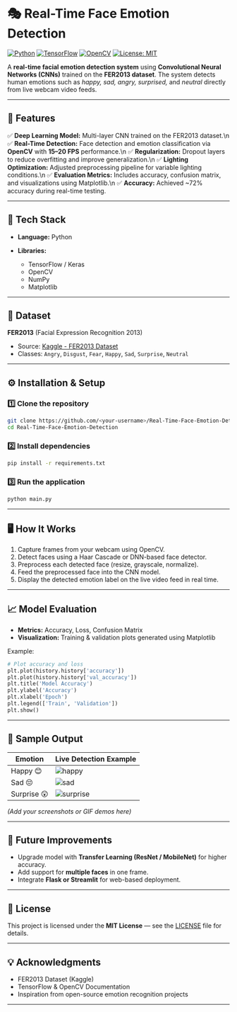 



# 🎭 Real-Time Face Emotion Detection

[![Python](https://img.shields.io/badge/Python-3.x-blue.svg)](https://www.python.org/)
[![TensorFlow](https://img.shields.io/badge/TensorFlow-2.x-orange.svg)](https://www.tensorflow.org/)
[![OpenCV](https://img.shields.io/badge/OpenCV-4.x-green.svg)](https://opencv.org/)
[![License: MIT](https://img.shields.io/badge/License-MIT-yellow.svg)](LICENSE)

A **real-time facial emotion detection system** using **Convolutional Neural Networks (CNNs)** trained on the **FER2013 dataset**.
The system detects human emotions such as *happy, sad, angry, surprised,* and *neutral* directly from live webcam video feeds.

---

## 🧠 Features

✅ **Deep Learning Model:** Multi-layer CNN trained on the FER2013 dataset.\n
✅ **Real-Time Detection:** Face detection and emotion classification via **OpenCV** with **15–20 FPS** performance.\n
✅ **Regularization:** Dropout layers to reduce overfitting and improve generalization.\n
✅ **Lighting Optimization:** Adjusted preprocessing pipeline for variable lighting conditions.\n
✅ **Evaluation Metrics:** Includes accuracy, confusion matrix, and visualizations using Matplotlib.\n
✅ **Accuracy:** Achieved ~72% accuracy during real-time testing.</n>

---

## 🧰 Tech Stack

* **Language:** Python
* **Libraries:**

  * TensorFlow / Keras
  * OpenCV
  * NumPy
  * Matplotlib

---

## 📂 Dataset

**FER2013** (Facial Expression Recognition 2013)

* Source: [Kaggle - FER2013 Dataset](https://www.kaggle.com/datasets/msambare/fer2013)
* Classes:
  `Angry`, `Disgust`, `Fear`, `Happy`, `Sad`, `Surprise`, `Neutral`

---

## ⚙️ Installation & Setup

### 1️⃣ Clone the repository

```bash
git clone https://github.com/<your-username>/Real-Time-Face-Emotion-Detection.git
cd Real-Time-Face-Emotion-Detection
```

### 2️⃣ Install dependencies

```bash
pip install -r requirements.txt
```

### 3️⃣ Run the application

```bash
python main.py
```

---

## 🖥️ How It Works

1. Capture frames from your webcam using OpenCV.
2. Detect faces using a Haar Cascade or DNN-based face detector.
3. Preprocess each detected face (resize, grayscale, normalize).
4. Feed the preprocessed face into the CNN model.
5. Display the detected emotion label on the live video feed in real time.

---

## 📈 Model Evaluation

* **Metrics:** Accuracy, Loss, Confusion Matrix
* **Visualization:** Training & validation plots generated using Matplotlib

Example:

```python
# Plot accuracy and loss
plt.plot(history.history['accuracy'])
plt.plot(history.history['val_accuracy'])
plt.title('Model Accuracy')
plt.ylabel('Accuracy')
plt.xlabel('Epoch')
plt.legend(['Train', 'Validation'])
plt.show()
```

---

## 📸 Sample Output

| Emotion     | Live Detection Example           |
| ----------- | -------------------------------- |
| Happy 😊    | ![happy](assets/happy.png)       |
| Sad 😔      | ![sad](assets/sad.png)           |
| Surprise 😲 | ![surprise](assets/surprise.png) |

*(Add your screenshots or GIF demos here)*

---

## 🔧 Future Improvements

* Upgrade model with **Transfer Learning (ResNet / MobileNet)** for higher accuracy.
* Add support for **multiple faces** in one frame.
* Integrate **Flask or Streamlit** for web-based deployment.

---

## 🧾 License

This project is licensed under the **MIT License** — see the [LICENSE](LICENSE) file for details.

---

## 💡 Acknowledgments

* FER2013 Dataset (Kaggle)
* TensorFlow & OpenCV Documentation
* Inspiration from open-source emotion recognition projects

---




